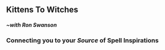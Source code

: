 ## Kittens To Witches
##### *~with Ron Swanson*
### Connecting you to your *Source* of Spell Inspirations
